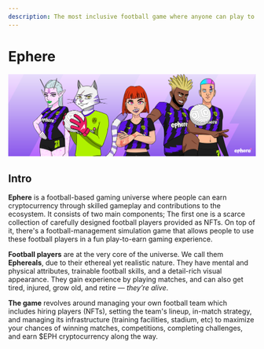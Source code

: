 ```yaml
---
description: The most inclusive football game where anyone can play to earn.
---
```


# Ephere

![](<.gitbook/assets/TW Banner.png>)

## Intro

**Ephere** is a football-based gaming universe where people can earn cryptocurrency through skilled gameplay and contributions to the ecosystem. It consists of two main components; The first one is a scarce collection of carefully designed football players provided as NFTs. On top of it, there's a football-management simulation game that allows people to use these football players in a fun play-to-earn gaming experience.

**Football players** are at the very core of the universe. We call them **Ephereals**, due to their ethereal yet realistic nature. They have mental and physical attributes, trainable football skills, and a detail-rich visual appearance. They gain experience by playing matches, and can also get tired, injured, grow old, and retire — _they’re alive_.

**The game** revolves around managing your own football team which includes hiring players (NFTs), setting the team's lineup, in-match strategy, and managing its infrastructure (training facilities, stadium, etc) to maximize your chances of winning matches, competitions, completing challenges, and earn $EPH cryptocurrency along the way.
